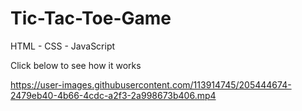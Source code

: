 # Tic-Tac-Toe-Game
 HTML - CSS - JavaScript
 
 Click below to see how it works
 
https://user-images.githubusercontent.com/113914745/205444674-2479eb40-4b66-4cdc-a2f3-2a998673b406.mp4

